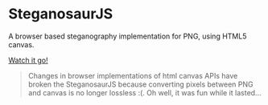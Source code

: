 # SteganosaurJS
A browser based steganography implementation for PNG, using HTML5 canvas.

[Watch it go!](http://natn.me/SteganosaurJS)

> Changes in browser implementations of html canvas APIs have broken the SteganosaurJS because converting pixels between PNG and canvas is no longer lossless :(. Oh well, it was fun while it lasted...

